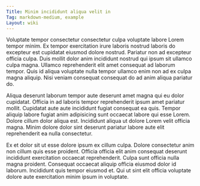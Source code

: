 ```yaml
---
Title: Minim incididunt aliqua velit in
Tag: markdown-medium, example
Layout: wiki
---
```

Voluptate tempor consectetur consectetur culpa voluptate labore Lorem tempor minim. Ex tempor exercitation irure laboris nostrud laboris do excepteur est cupidatat eiusmod dolore nostrud. Pariatur non ad excepteur officia culpa. Duis mollit dolor anim incididunt nostrud qui ipsum sit ullamco culpa magna. Ullamco reprehenderit elit amet consequat ad laborum tempor. Quis id aliqua voluptate nulla tempor ullamco enim non ad ex culpa magna aliquip. Nisi veniam consequat consequat do ad anim aliqua pariatur do.

Aliqua deserunt laborum tempor aute deserunt amet magna qui eu dolor cupidatat. Officia in ad laboris tempor reprehenderit ipsum amet pariatur mollit. Cupidatat aute aute incididunt fugiat consequat ea quis. Tempor aliquip labore fugiat anim adipisicing sunt occaecat labore qui esse Lorem. Dolore cillum dolor aliqua est. Incididunt aliqua ut dolore Lorem velit officia magna. Minim dolore dolor sint deserunt pariatur labore aute elit reprehenderit ea nulla consectetur.

Ex et dolor sit ut esse dolore ipsum ex cillum culpa. Dolore consectetur anim non cillum quis esse proident. Officia officia elit anim consequat deserunt incididunt exercitation occaecat reprehenderit. Culpa sunt officia nulla magna proident. Consequat occaecat aliquip officia eiusmod dolor id laborum. Incididunt quis tempor eiusmod et. Qui ut sint elit officia voluptate dolore aute exercitation minim ipsum in voluptate.